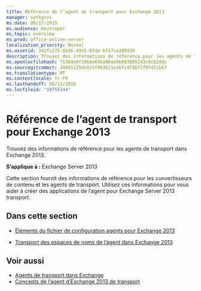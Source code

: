 ```yaml
---
title: Référence de l’agent de transport pour Exchange 2013
manager: sethgros
ms.date: 09/17/2015
ms.audience: Developer
ms.topic: overview
ms.prod: office-online-server
localization_priority: Normal
ms.assetid: 342fc275-5b16-49d1-8fde-bf17ce289339
description: Trouvez des informations de référence pour les agents de transport dans Exchange 2013.
ms.openlocfilehash: 71384e8f20bbe696a90aa9b003805143c0c62ddc
ms.sourcegitcommit: 34041125dc8c5f993b21cebfc4f8b72f0fd2cb6f
ms.translationtype: MT
ms.contentlocale: fr-FR
ms.lasthandoff: 06/11/2018
ms.locfileid: "19755144"
---
```

# <a name="transport-agent-reference-for-exchange-2013"></a>Référence de l’agent de transport pour Exchange 2013

Trouvez des informations de référence pour les agents de transport dans Exchange 2013.
  
**S’applique à :** Exchange Server 2013 
  
Cette section fournit des informations de référence pour les convertisseurs de contenu et les agents de transport. Utilisez ces informations pour vous aider à créer des applications de l’agent pour Exchange Server 2013 transport.
  
## <a name="in-this-section"></a>Dans cette section

- [Éléments du fichier de configuration agents pour Exchange 2013](agents-configuration-file-elements-for-exchange-2013.md)
    
- [Transport des espaces de noms de l’agent dans Exchange 2013](transport-agent-namespaces-in-exchange-2013.md)
    
## <a name="see-also"></a>Voir aussi

- [Agents de transport dans Exchange](transport-agents-in-exchange-2013.md)
- [Concepts de l’agent d’Exchange 2013 de transport](transport-agent-concepts-in-exchange-2013.md)

